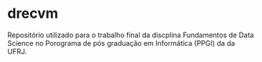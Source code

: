 # drecvm
Repositório utilizado para o trabalho final da discplina Fundamentos de Data Science no Porograma de pós graduação em Informática (PPGI) da da UFRJ. 
